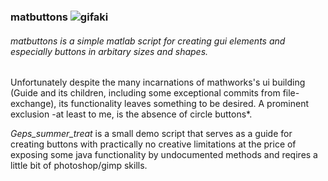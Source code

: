 ### matbuttons ![gifaki](https://cloud.githubusercontent.com/assets/8236909/9156386/04045dd4-3ee1-11e5-997c-cabf10500485.gif)

###### matbuttons is a simple matlab script for creating gui elements and especially buttons in arbitary sizes and shapes.

Unfortunately despite the many incarnations of mathworks's ui building (Guide and its children, including some exceptional commits from file-exchange), its functionality leaves something to be desired. A prominent exclusion -at least to me, is the absence of circle buttons*.

*Geps_summer_treat* is a small demo script that serves as a guide for creating buttons with practically no creative limitations at the price of exposing some java functionality by undocumented methods and reqires a little bit of photoshop/gimp skills. 
